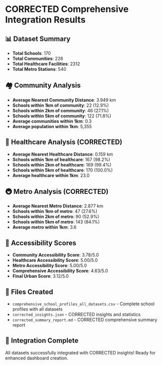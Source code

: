 
# CORRECTED Comprehensive Integration Results

## 📊 Dataset Summary
- **Total Schools**: 170
- **Total Communities**: 226
- **Total Healthcare Facilities**: 2312
- **Total Metro Stations**: 540

## 🏘️ Community Analysis
- **Average Nearest Community Distance**: 3.949 km
- **Schools within 1km of community**: 22 (12.9%)
- **Schools within 2km of community**: 46 (27.1%)
- **Schools within 5km of community**: 122 (71.8%)
- **Average communities within 1km**: 0.3
- **Average population within 1km**: 5,355

## 🏥 Healthcare Analysis (CORRECTED)
- **Average Nearest Healthcare Distance**: 0.159 km
- **Schools within 1km of healthcare**: 167 (98.2%)
- **Schools within 2km of healthcare**: 169 (99.4%)
- **Schools within 5km of healthcare**: 170 (100.0%)
- **Average healthcare within 1km**: 23.0

## 🚇 Metro Analysis (CORRECTED)
- **Average Nearest Metro Distance**: 2.877 km
- **Schools within 1km of metro**: 47 (27.6%)
- **Schools within 2km of metro**: 90 (52.9%)
- **Schools within 5km of metro**: 143 (84.1%)
- **Average metro within 1km**: 3.6

## 🎯 Accessibility Scores
- **Community Accessibility Score**: 3.78/5.0
- **Healthcare Accessibility Score**: 5.00/5.0
- **Metro Accessibility Score**: 5.00/5.0
- **Comprehensive Accessibility Score**: 4.63/5.0
- **Final Urban Score**: 3.12/5.0

## 📁 Files Created
- `comprehensive_school_profiles_all_datasets.csv` - Complete school profiles with all datasets
- `corrected_insights.json` - CORRECTED insights and statistics
- `corrected_summary_report.md` - CORRECTED comprehensive summary report

## 🚀 Integration Complete
All datasets successfully integrated with CORRECTED insights! Ready for enhanced dashboard creation.
